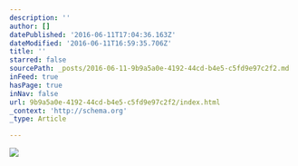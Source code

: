 ```yaml
---
description: ''
author: []
datePublished: '2016-06-11T17:04:36.163Z'
dateModified: '2016-06-11T16:59:35.706Z'
title: ''
starred: false
sourcePath: _posts/2016-06-11-9b9a5a0e-4192-44cd-b4e5-c5fd9e97c2f2.md
inFeed: true
hasPage: true
inNav: false
url: 9b9a5a0e-4192-44cd-b4e5-c5fd9e97c2f2/index.html
_context: 'http://schema.org'
_type: Article

---
```

![](https://the-grid-user-content.s3-us-west-2.amazonaws.com/5a228d82-b219-41f3-be66-44c526e7c31a.jpg)